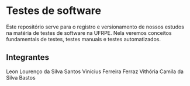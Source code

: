 # Testes de software

Este repositório serve para o registro e versionamento de nossos estudos na matéria de testes de software na UFRPE.
Nela veremos conceitos fundamentais de testes, testes manuais e testes automatizados.


## Integrantes

Leon Lourenço da Silva Santos
Vinícius Ferreira Ferraz
Vithória Camila da Silva Bastos
